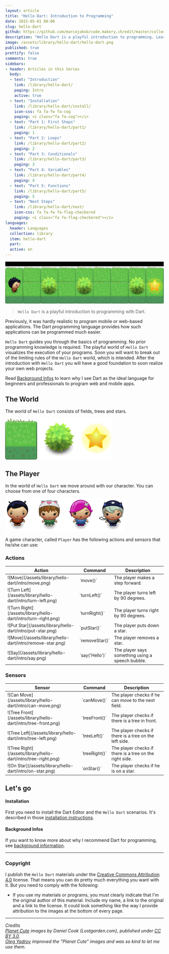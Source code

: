```yaml
---
layout: article
title: "Hello Dart: Introduction to Programming"
date: 2015-05-01 00:00
slug: hello-dart
github: https://github.com/marcojakob/code.makery.ch/edit/master/collections/library/hello-dart-en.md
description: "Hello Dart is a playful introduction to programming. Learn the basics of programming with the awesome Dart language."
image: /assets/library/hello-dart/hello-dart.png
published: true
prettify: false
comments: true
sidebars:
- header: Articles in this Series
  body:
  - text: "Introduction"
    link: /library/hello-dart/
    paging: Intro
    active: true
  - text: "Installation"
    link: /library/hello-dart/install/
    icon-css: fa fa-fw fa-cog
    paging: <i class="fa fa-cog"></i>
  - text: "Part 1: First Steps"
    link: /library/hello-dart/part1/
    paging: 1
  - text: "Part 2: Loops"
    link: /library/hello-dart/part2/
    paging: 2
  - text: "Part 3: Conditionals"
    link: /library/hello-dart/part3/
    paging: 3
  - text: "Part 4: Variables"
    link: /library/hello-dart/part4/
    paging: 4
  - text: "Part 5: Functions"
    link: /library/hello-dart/part5/
    paging: 5
  - text: "Next Steps"
    link: /library/hello-dart/next/
    icon-css: fa fa-fw fa-flag-checkered
    paging: <i class="fa fa-flag-checkered"></i>
languages:
  header: Languages
  collection: library
  item: hello-dart
  part:
  active: en
---
```


![Hello Dart](/assets/library/hello-dart/hello-dart-animation.gif)

> `Hello Dart` is a playful introduction to programming with Dart.

Previously, it was hardly realistic to program mobile or web-based applications. The Dart programming language provides how such applications can be programmed much easier.

`Hello Dart` guides you through the basics of programming. No prior programming knowledge is required. The playful world of `Hello Dart` visualizes the execution of your programs. Soon you will want to break out of the limiting rules of the `Hello Dart` world, which is intended. After the introduction with `Hello Dart` you will have a good foundation to soon realize your own web projects.

<div class="alert alert-info">
  Read <a class="alert-link" href="/library/hello-dart/background/">Background Infos</a> to learn why I see Dart as the ideal language for beginners and professionals to program web and mobile apps.
</div>


## The World

The world of `Hello Dart` consists of fields, trees and stars.

![Elements](/assets/library/hello-dart/intro/elements.png)


## The Player

In the world of `Hello Dart` we move around with our character. You can choose from one of four characters.

![Characters](/assets/library/hello-dart/intro/characters.png)

A game character, called `Player` has the following actions and sensors that he/she can use:


### Actions

<table class="table">
  <thead>
    <tr>
      <th>Action</th>
      <th>Command</th>
      <th>Description</th>
    </tr>
  </thead>
  <tbody>
    <tr>
      <td style="vertical-align:middle">![Move](/assets/library/hello-dart/intro/move.png)</td>
      <td style="vertical-align:middle">`move()`</td>
      <td style="vertical-align:middle">The player makes a step forward.</td>
    </tr>
    <tr>
      <td style="vertical-align:middle">![Turn Left](/assets/library/hello-dart/intro/turn-left.png)</td>
      <td style="vertical-align:middle">`turnLeft()`</td>
      <td style="vertical-align:middle">The player turns left by 90 degrees.</td>
    </tr>
    <tr>
      <td style="vertical-align:middle">![Turn Right](/assets/library/hello-dart/intro/turn-right.png)</td>
      <td style="vertical-align:middle">`turnRight()`</td>
      <td style="vertical-align:middle">The player turns right by 90 degrees.</td>
    </tr>
    <tr>
      <td style="vertical-align:middle">![Put Star](/assets/library/hello-dart/intro/put-star.png)</td>
      <td style="vertical-align:middle">`putStar()`</td>
      <td style="vertical-align:middle">The player puts down a star.</td>
    </tr>
    <tr>
      <td style="vertical-align:middle">![Move](/assets/library/hello-dart/intro/remove-star.png)</td>
      <td style="vertical-align:middle">`removeStar()`</td>
      <td style="vertical-align:middle">The player removes a star.</td>
    </tr>
    <tr>
      <td style="vertical-align:middle">![Say](/assets/library/hello-dart/intro/say.png)</td>
      <td style="vertical-align:middle; ">`say('Hello')`</td>
      <td style="vertical-align:middle">The player says something using a speech bubble.</td>
    </tr>
  </tbody>
</table>


### Sensors

<table class="table">
  <thead>
    <tr>
      <th>Sensor</th>
      <th>Command</th>
      <th>Description</th>
    </tr>
  </thead>
  <tbody>
    <tr>
      <td style="vertical-align:middle">![Can Move](/assets/library/hello-dart/intro/can-move.png)</td>
      <td style="vertical-align:middle">`canMove()`</td>
      <td style="vertical-align:middle">The player checks if he can move to the next field.</td>
    </tr>
    <tr>
      <td style="vertical-align:middle">![Tree Front](/assets/library/hello-dart/intro/tree-front.png)</td>
      <td style="vertical-align:middle">`treeFront()`</td>
      <td style="vertical-align:middle">The player checks if there is a tree in front.</td>
    </tr>
    <tr>
      <td style="vertical-align:middle">![Tree Left](/assets/library/hello-dart/intro/tree-left.png)</td>
      <td style="vertical-align:middle">`treeLeft()`</td>
      <td style="vertical-align:middle">The player checks if there is a tree on the left side.</td>
    </tr>
    <tr>
      <td style="vertical-align:middle">![Tree Right](/assets/library/hello-dart/intro/tree-right.png)</td>
      <td style="vertical-align:middle">`treeRight()`</td>
      <td style="vertical-align:middle">The player checks if there is a tree on the right side.</td>
    </tr>
    <tr>
      <td style="vertical-align:middle">![On Star](/assets/library/hello-dart/intro/on-star.png)</td>
      <td style="vertical-align:middle">`onStar()`</td>
      <td style="vertical-align:middle">The player checks if he is on a star.</td>
    </tr>
  </tbody>
</table>


## Let's go

#### Installation

First you need to install the Dart Editor and the `Hello Dart` scenarios. It's described in those [installation instructions](/library/hello-dart/install/).


#### Background Infos

If you want to know more about why I recommend Dart for programming, see [background information](/library/hello-dart/background/).


***

### Copyright

I publish the `Hello Dart` materials under the [Creative Commons Attribution 4.0](http://creativecommons.org/licenses/by/4.0/) license. That means you can do pretty much everything you want with it. But you need to comply with the following:

* If you use my materials or programs, you must clearly indicate that I'm the original author of this material. Include my name, a link to the original and a link to the license. It could look something like the way I provide attribution to the images at the bottom of every page.


***

*Credits*<br>
<em class="small">
  [Planet Cute](http://www.lostgarden.com/2007/05/dancs-miraculously-flexible-game.html) images by Daniel Cook (Lostgarden.com), published under [CC BY 3.0](http://creativecommons.org/licenses/by/3.0/us/).<br>
[Oleg Yadrov](https://www.linkedin.com/in/olegyadrov) improved the "Planet Cute" images and was so kind to let me use them.
</em>